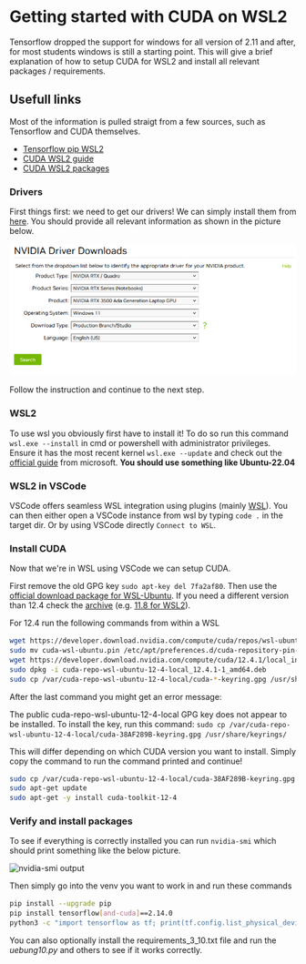 # Getting started with CUDA on WSL2
Tensorflow dropped the support for windows for all version of 2.11 and after, for most students windows is still a starting point.
This will give a brief explanation of how to setup CUDA for WSL2 and install all relevant packages / requirements.

## Usefull links
Most of the information is pulled straigt from a few sources, such as Tensorflow and CUDA themselves.

- [Tensorflow pip WSL2](https://www.tensorflow.org/install/pip)
- [CUDA WSL2 guide](https://docs.nvidia.com/cuda/wsl-user-guide/index.html)
- [CUDA WSL2 packages](https://developer.nvidia.com/cuda-downloads?target_os=Linux&target_arch=x86_64&Distribution=WSL-Ubuntu&target_version=2.0&target_type=deb_local)

### Drivers
First things first: we need to get our drivers! We can simply install them from [here](https://www.nvidia.com/Download/index.aspx). You should provide all relevant information as shown in the picture below.

![Example driver config](.ressources/drivers.png)

Follow the instruction and continue to the next step.

### WSL2
To use wsl you obviously first have to install it!
To do so run this command ```wsl.exe --install``` in cmd or powershell with administrator privileges.
Ensure it has the most recent kernel ```wsl.exe --update``` and check out the [official guide](https://learn.microsoft.com/en-us/windows/wsl/install) from microsoft. **You should use something like Ubuntu-22.04**

### WSL2 in VSCode
VSCode offers seamless WSL integration using plugins (mainly [WSL](https://code.visualstudio.com/blogs/2019/09/03/wsl2)). You can then either open a VSCode instance from wsl by typing ```code .``` in the target dir. Or by using VSCode directly ```Connect to WSL```.

### Install CUDA
Now that we're in WSL using VSCode we can setup CUDA.

First remove the old GPG key ```sudo apt-key del 7fa2af80```. Then use the [official download package for WSL-Ubuntu](https://developer.nvidia.com/cuda-downloads?target_os=Linux&target_arch=x86_64&Distribution=WSL-Ubuntu&target_version=2.0&target_type=deb_local). If you need a different version than 12.4 check the [archive](https://developer.nvidia.com/cuda-toolkit-archive) (e.g. [11.8 for WSL2](https://developer.nvidia.com/cuda-11-8-0-download-archive?target_os=Linux&target_arch=x86_64&Distribution=WSL-Ubuntu&target_version=2.0&target_type=deb_local)).

For 12.4 run the following commands from within a WSL
~~~bash
wget https://developer.download.nvidia.com/compute/cuda/repos/wsl-ubuntu/x86_64/cuda-wsl-ubuntu.pin
sudo mv cuda-wsl-ubuntu.pin /etc/apt/preferences.d/cuda-repository-pin-600
wget https://developer.download.nvidia.com/compute/cuda/12.4.1/local_installers/cuda-repo-wsl-ubuntu-12-4-local_12.4.1-1_amd64.deb
sudo dpkg -i cuda-repo-wsl-ubuntu-12-4-local_12.4.1-1_amd64.deb
sudo cp /var/cuda-repo-wsl-ubuntu-12-4-local/cuda-*-keyring.gpg /usr/share/keyrings/
~~~

After the last command you might get an error message:

The public cuda-repo-wsl-ubuntu-12-4-local GPG key does not appear to be installed. To install the key, run this command:
```sudo cp /var/cuda-repo-wsl-ubuntu-12-4-local/cuda-38AF289B-keyring.gpg /usr/share/keyrings/```

This will differ depending on which CUDA version you want to install. Simply copy the command to run the command printed and continue!
~~~bash
sudo cp /var/cuda-repo-wsl-ubuntu-12-4-local/cuda-38AF289B-keyring.gpg /usr/share/keyrings/
sudo apt-get update
sudo apt-get -y install cuda-toolkit-12-4
~~~

### Verify and install packages
To see if everything is correctly installed you can run ```nvidia-smi``` which should print something like the below picture.

![nvidia-smi output](.ressources/nvidia-smi.png)

Then simply go into the venv you want to work in and run these commands

~~~bash
pip install --upgrade pip
pip install tensorflow[and-cuda]==2.14.0
python3 -c "import tensorflow as tf; print(tf.config.list_physical_devices('GPU'))"
~~~
You can also optionally install the requirements_3_10.txt file and run the *uebung10.py* and others to see if it works correctly.